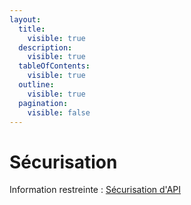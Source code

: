```yaml
---
layout:
  title:
    visible: true
  description:
    visible: true
  tableOfContents:
    visible: true
  outline:
    visible: true
  pagination:
    visible: false
---
```


# Sécurisation

Information restreinte : [Sécurisation d'API](https://github.com/DNUM-SocialGouv/documentation-privee/blob/main/api-securite.md)
